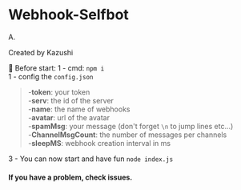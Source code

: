# Webhook-Selfbot
A.

Created by Kazushi

🔰 Before start:
1 - cmd: `npm i`  
1 - config the `config.json`  
>-**token**: your token  
-**serv**: the id of the server  
-**name**: the name of webhooks  
-**avatar**: url of the avatar  
-**spamMsg**: your message (don't forget `\n` to jump lines etc...)  
-**ChannelMsgCount**: the number of messages per channels  
-**sleepMS**: webhook creation interval in ms  

3 - You can now start and have fun `node index.js `


#### If you have a problem, check issues.

